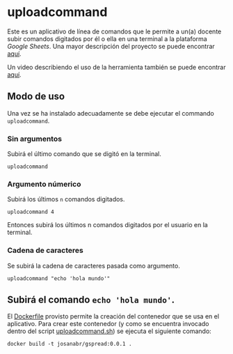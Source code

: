 # uploadcommand

Este es un aplicativo de línea de comandos que le permite a un(a) docente subir comandos digitados por él o ella en una terminal a la plataforma *Google Sheets*.
Una mayor descripción del proyecto se puede encontrar [aquí](https://docs.google.com/document/d/1q-v9qLnUhyM52kErt4e3qfNC8YugF7mFuxcF7AjZGE0/edit?usp=sharing).

Un video describiendo el uso de la herramienta también se puede encontrar [aquí](https://youtu.be/stqd0bu2I4w).

## Modo de uso

Una vez se ha instalado adecuadamente se debe ejecutar el commando `uploadcommand`. 

### Sin argumentos

Subirá el último comando que se digitó en la terminal.

```
uploadcommand
```

### Argumento númerico

Subirá los últimos `n` comandos digitados.

```
uploadcommand 4
```

Entonces subirá los últimos n comandos digitados por el usuario en la terminal.

### Cadena de caracteres

Se subirá la cadena de caracteres pasada como argumento.

```
uploadcommand "echo 'hola mundo'"
```

Subirá el comando `echo 'hola mundo'`.
---

El [Dockerfile](Dockerfile) provisto permite la creación del contenedor que se usa en el aplicativo. 
Para crear este contenedor (y como se encuentra invocado dentro del script [uploadcommand.sh](uploadcommand.sh)) se ejecuta el siguiente comando:

```
docker build -t josanabr/gspread:0.0.1 .
```

